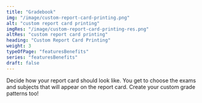 ```yaml
---
title: "Gradebook"
img: "/image/custom-report-card-printing.png"
alt: "custom report card printing"
imgRes: "/image/custom-report-card-printing-res.png"
altRes: "custom report card printing"
heading: "Custom Report Card Printing"
weight: 3
typeOfPage: "featuresBenefits"
series: "featuresBenefits"
draft: false
---
```


Decide how your report card should look like. You get to choose the exams and subjects that will appear on the report card. Create your custom grade patterns too!
        